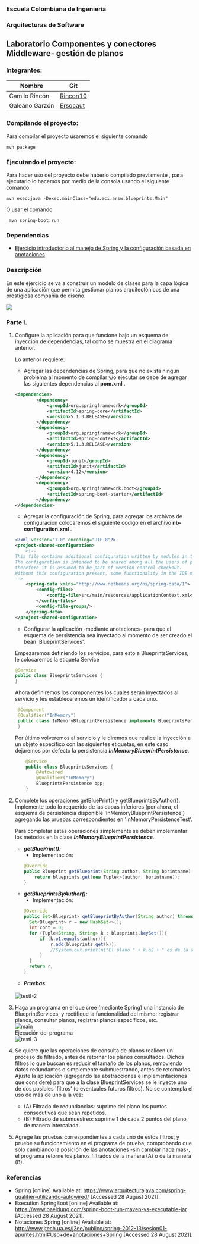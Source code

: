 ### Escuela Colombiana de Ingeniería

### Arquitecturas de Software
## Laboratorio Componentes y conectores  Middleware- gestión de planos

### Integrantes:

|     Nombre    |     Git         |
|--------------|------------- | 
| Camilo Rincón|[Rincon10](https://github.com/Rincon10 )  |
|Galeano Garzón |[Ersocaut](https://github.com/Ersocaut)   |


### Compilando el proyecto:
Para compilar el proyecto usaremos el siguiente comando
```
mvn package
```
### Ejecutando el proyecto:
Para hacer uso del proyecto debe haberlo compilado previamente , para ejecutarlo lo hacemos por medio de la consola usando el siguiente comando:
```
mvn exec:java -Dexec.mainClass="edu.eci.arsw.blueprints.Main"
```
O usar el comando
```
 mvn spring-boot:run
```


### Dependencias
* [Ejercicio introductorio al manejo de Spring y la configuración basada en anotaciones](https://github.com/ARSW-ECI-beta/DIP_DI-SPRING_JAVA-GRAMMAR_CHECKER).

### Descripción
En este ejercicio se va a construír un modelo de clases para la capa lógica de una aplicación que permita gestionar planos arquitectónicos de una prestigiosa compañia de diseño. 

![](img/ClassDiagram1.png)

### Parte I.

1. Configure la aplicación para que funcione bajo un esquema de inyección de dependencias, tal como se muestra en el diagrama anterior.

	Lo anterior requiere:

	* Agregar las dependencias de Spring, para que no exista ningun problema al momento de compilar y/o ejecutar se debe de agregar las siguientes dependencias al <b>pom.xml</b> .
	
	``` xml
    <dependencies>
            <dependency>
                <groupId>org.springframework</groupId>
                <artifactId>spring-core</artifactId>
                <version>5.1.3.RELEASE</version>
            </dependency>
            <dependency>
                <groupId>org.springframework</groupId>
                <artifactId>spring-context</artifactId>
                <version>5.1.3.RELEASE</version>
            </dependency>
            <dependency>
                <groupId>junit</groupId>
                <artifactId>junit</artifactId>
                <version>4.12</version>
            </dependency>
            <dependency>
                <groupId>org.springframework.boot</groupId>
                <artifactId>spring-boot-starter</artifactId>
            </dependency>
    </dependencies>
    ```
	
	* Agregar la configuración de Spring, para agregar los archivos de configuracion colocaremos el siguiente codigo en el archivo <b>nb-configuration.xml</b> .
	
	``` xml
    <?xml version="1.0" encoding="UTF-8"?>
    <project-shared-configuration>
        <!--
    This file contains additional configuration written by modules in the NetBeans IDE.
    The configuration is intended to be shared among all the users of project and
    therefore it is assumed to be part of version control checkout.
    Without this configuration present, some functionality in the IDE may be limited or fail altogether.
    -->
        <spring-data xmlns="http://www.netbeans.org/ns/spring-data/1">
            <config-files>
                <config-file>src/main/resources/applicationContext.xml</config-file>
            </config-files>
            <config-file-groups/>
        </spring-data>
    </project-shared-configuration>

    ```
	
	* Configurar la aplicación -mediante anotaciones- para que el esquema de persistencia sea inyectado al momento de ser creado el bean 'BlueprintServices'.
	
	Empezaremos definiendo los servicios, para esto a BlueprintsServices, le colocaremos la etiqueta Service
	``` java
    @Service
    public class BlueprintsServices {
    }
	```
 
    Ahora definiremos los componentes los cuales serán inyectados al servicio y les estableceremos un identificador a cada uno.
    
   ``` java
    @Component
    @Qualifier("InMemory")
    public class InMemoryBlueprintPersistence implements BlueprintsPersistence{
    } 
   ```
   
   Por último volveremos al servicio y le diremos que realice la inyección a un objeto específico con las siguientes etiquetas, en este caso dejaremos por defecto la persistencia <i><b>InMemoryBlueprintPersistence</b></i>.
   ``` java
       @Service
       public class BlueprintsServices {
           @Autowired
           @Qualifier("InMemory")
           BlueprintsPersistence bpp;
       }
   ```

2. Complete los operaciones getBluePrint() y getBlueprintsByAuthor(). Implemente todo lo requerido de las capas inferiores (por ahora, el esquema de persistencia disponible 'InMemoryBlueprintPersistence') agregando las pruebas correspondientes en 'InMemoryPersistenceTest'.

    Para completar estas operaciones simplemente se deben implementar los metodos en la clase <i><b>InMemoryBlueprintPersistence</b></i>.
    * <i><b>getBluePrint():</b></i>
        * Implementación: 
        ``` java
        @Override
        public Blueprint getBlueprint(String author, String bprintname) throws BlueprintNotFoundException {
            return blueprints.get(new Tuple<>(author, bprintname));
        }
        ```     
    * <i><b>getBlueprintsByAuthor():</b></i>
        * Implementación:
        ``` java
      @Override
      public Set<Blueprint> getBlueprintByAuthor(String author) throws BlueprintPersistenceException {
          Set<Blueprint> r = new HashSet<>();
          int cont = 0;
          for (Tuple<String, String> k : blueprints.keySet()){
              if (k.o1.equals(author)){
                  r.add(blueprints.get(k));
                  //System.out.println("El plano " + k.o2 + " es de la autoría de " + k.o1);
              }
          }
          return r;
      }
        ```
    * <i><b>Pruebas:</b></i>
   
    <br>
    <img src="img/testI-2.png" alt="testI-2" >
    <br>
     
3. Haga un programa en el que cree (mediante Spring) una instancia de BlueprintServices, y rectifique la funcionalidad del mismo: registrar planos, consultar planos, registrar planos específicos, etc.
    <br>
        <img src="img/main.png" alt="main" >
    <br>
    Ejecución del programa
    <br>
        <img src="img/testI-3.png" alt="testI-3" >
    <br>

4. Se quiere que las operaciones de consulta de planos realicen un proceso de filtrado, antes de retornar los planos consultados. Dichos filtros lo que buscan es reducir el tamaño de los planos, removiendo datos redundantes o simplemente submuestrando, antes de retornarlos. Ajuste la aplicación (agregando las abstracciones e implementaciones que considere) para que a la clase BlueprintServices se le inyecte uno de dos posibles 'filtros' (o eventuales futuros filtros). No se contempla el uso de más de uno a la vez:
	* (A) Filtrado de redundancias: suprime del plano los puntos consecutivos que sean repetidos.
	* (B) Filtrado de submuestreo: suprime 1 de cada 2 puntos del plano, de manera intercalada.

5. Agrege las pruebas correspondientes a cada uno de estos filtros, y pruebe su funcionamiento en el programa de prueba, comprobando que sólo cambiando la posición de las anotaciones -sin cambiar nada más-, el programa retorne los planos filtrados de la manera (A) o de la manera (B). 

### Referencias 
* Spring  [online] Available at: <https://www.arquitecturajava.com/spring-qualifier-utilizando-autowired/> [Accessed 28 August 2021].
* Execution SpringBoot [online] Available at: <https://www.baeldung.com/spring-boot-run-maven-vs-executable-jar> [Accessed 28 August 2021].
* Notaciones Spring  [online] Available at: <http://www.jtech.ua.es/j2ee/publico/spring-2012-13/sesion01-apuntes.html#Uso+de+anotaciones+Spring> [Accessed 28 August 2021].
